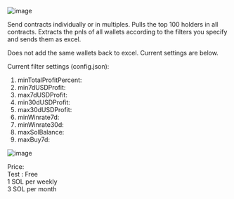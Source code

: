 
![image](https://github.com/user-attachments/assets/6e4694bb-65cc-4032-a50f-a626627e8cc5)

Send contracts individually or in multiples.
Pulls the top 100 holders in all contracts.
Extracts the pnls of all wallets according to the filters you specify and sends them as excel.

Does not add the same wallets back to excel.
Current settings are below.

Current filter settings (config.json):
1) minTotalProfitPercent:
2) min7dUSDProfit:
3) max7dUSDProfit:
4) min30dUSDProfit:
5) max30dUSDProfit:
6) minWinrate7d:
7) minWinrate30d:
8) maxSolBalance:
9) maxBuy7d:

![image](https://github.com/user-attachments/assets/bb7a8b99-d34d-4bf2-9cc2-74a931cf6d27)

Price:  <br>
Test : Free <br>
1 SOL per weekly <br>
3 SOL per month <br>

